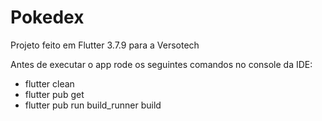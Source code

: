 # Pokedex

Projeto feito em Flutter 3.7.9 para a Versotech

Antes de executar o app rode os seguintes comandos no console da IDE:
 - flutter clean
 - flutter pub get
 - flutter pub run build_runner build
